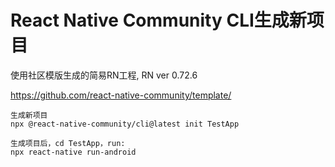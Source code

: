 # React Native Community CLI生成新项目

使用社区模版生成的简易RN工程, RN ver 0.72.6

https://github.com/react-native-community/template/

```
生成新项目
npx @react-native-community/cli@latest init TestApp

生成项目后，cd TestApp，run:
npx react-native run-android
```
